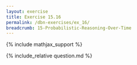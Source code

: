 ```yaml
---
layout: exercise
title: Exercise 15.16
permalink: /dbn-exercises/ex_16/
breadcrumb: 15-Probabilistic-Reasoning-Over-Time
---
```


{% include mathjax_support %}

<div><i class="arrow-up loader" data-chapter="dbn-exercises" data-exercise="ex_16" data-rating="0"></i></div>
{% include_relative question.md %}
